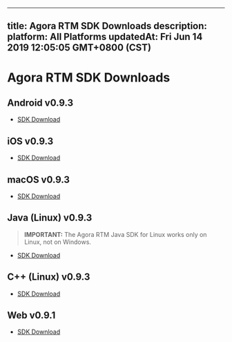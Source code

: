 
---
title: Agora RTM SDK Downloads
description: 
platform: All Platforms
updatedAt: Fri Jun 14 2019 12:05:05 GMT+0800 (CST)
---
# Agora RTM SDK Downloads
## Android v0.9.3

- [SDK Download](http://download.agora.io/rtmsdk/release/Agora_RTM_SDK_for_Android_v0.9.3.zip)

## iOS v0.9.3

- [SDK Download](http://download.agora.io/rtmsdk/release/Agora_RTM_SDK_for_iOS_v0.9.3.zip)

## macOS v0.9.3

- [SDK Download](https://download.agora.io/rtmsdk/release/Agora_RTM_SDK_for_Mac_v0.9.3.zip)

## Java (Linux) v0.9.3

> **IMPORTANT:** The Agora RTM Java SDK for Linux works only on Linux, not on Windows. 

- [SDK Download](http://download.agora.io/rtmsdk/release/Agora_RTM_SDK_for_Linux_Java_v0.9.3.zip) 

## C++ (Linux) v0.9.3

- [SDK Download](http://download.agora.io/rtmsdk/release/Agora_RTM_SDK_for_Linux_v0.9.3.zip)

## Web v0.9.1

- [SDK Download](../../rtmsdk/release/Agora_RTM_SDK_for_Web_v0.9.1.zip.md)
